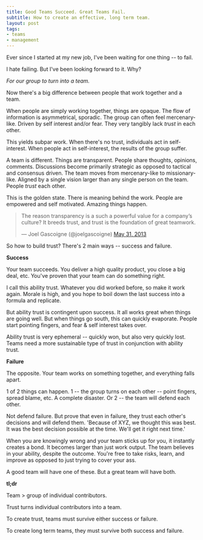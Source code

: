 ```yaml
---
title: Good Teams Succeed. Great Teams Fail.
subtitle: How to create an effective, long term team.
layout: post
tags:
- teams
- management
---
```


Ever since I started at my new job, I've been waiting for one thing -- to fail. 

I hate failing. But I've been looking forward to it. Why? 

*For our group to turn into a team.*

Now there's a big difference between people that work together and a team. 

When people are simply working together, things are opaque. The flow of information is asymmetrical, sporadic.  The group can often feel mercenary-like. Driven by self interest and/or fear. They very tangibly lack *trust* in each other.

This yields subpar work. When there's no trust, individuals act in self-interest. When people act in self-interest, the results of the group suffer.

A team is different. Things are transparent. People share thoughts, opinions, comments. Discussions become primarily strategic as opposed to tactical and consensus driven. The team moves from mercenary-like to missionary-like. Aligned by a single vision larger than any single person on the team. People *trust* each other.

This is the golden state. There is meaning behind the work. People are empowered and self motivated. Amazing things happen.

<blockquote class="twitter-tweet"><p>The reason transparency is a such a powerful value for a company’s culture? It breeds trust, and trust is the foundation of great teamwork.</p>&mdash; Joel Gascoigne (@joelgascoigne) <a href="https://twitter.com/joelgascoigne/statuses/340499460696203264">May 31, 2013</a></blockquote>

So how to build trust? There's 2 main ways -- success and failure.  

**Success**

Your team succeeds. You deliver a high quality product, you close a big deal, etc. You've proven that your team can do something right.

I call this ability trust. Whatever you did worked before, so make it work again. Morale is high, and you hope to boil down the last success into a formula and replicate.

But ability trust is contingent upon success. It all works great when things are going well. But when things go south, this can quickly evaporate. People start pointing fingers, and fear & self interest takes over. 

Ability trust is very ephemeral -- quickly won, but also very quickly lost. Teams need a more sustainable type of trust in conjunction with ability trust.

**Failure**

The opposite. Your team works on something together, and everything falls apart. 

1 of 2 things can happen. 1 -- the group turns on each other -- point fingers, spread blame, etc. A complete disaster. Or 2 -- the team will defend each other. 

Not defend failure. But prove that even in failure, they trust each other's decisions and will defend them. 'Because of XYZ, we thought this was best. It was the best decision possible at the time. We'll get it right next time.'

When you are knowingly wrong and your team sticks up for you, it instantly creates a bond. It becomes larger than just work output. The team believes in your ability, despite the outcome. You're free to take risks, learn, and improve as opposed to just trying to cover your ass.

A good team will have one of these. But a great team will have both.

**tl;dr**

Team > group of individual contributors. 

Trust turns individual contributors into a team.

To create trust, teams must survive either success or failure.

To create long term teams, they must survive both success and failure.